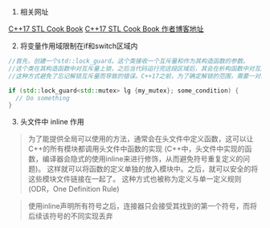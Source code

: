 1. 相关网址

[C++17 STL Cook Book](https://chenxiaowei.gitbook.io/c-17-stl-cook-book/chapter1-0-chinese/chapter1-1-chinese)
[C++17 STL Cook Book 作者博客地址](https://arne-mertz.de/)

2. 将变量作用域限制在if和switch区域内
```c++
//首先，创建一个std::lock_guard。这个类接收一个互斥量和作为其构造函数的参数。
//这个类在其构造函数中对互斥量上锁，之后当代码运行完这段区域后，其会在析构函数中对互斥量进行解锁。
//这种方式避免了忘记解锁互斥量而导致的错误。C++17之前，为了确定解锁的范围，需要一对额外的括号对

if (std::lock_guard<std::mutex> lg {my_mutex}; some_condition) {
  // Do something
}

```

3. 头文件中 inline 作用
> 为了能提供全局可以使用的方法，通常会在头文件中定义函数，这可以让C++的所有模块都调用头文件中函数的实现
>(C++中，头文件中实现的函数，编译器会隐式的使用inline来进行修饰，从而避免符号重复定义的问题)。
>这样就可以将函数的定义单独的放入模块中。之后，就可以安全的将这些模块文件链接在一起了。
>这种方式也被称为定义与单一定义规则(ODR，One Definition Rule)

> 使用inline声明所有符号之后，连接器只会接受其找到的第一个符号，而将后续该符号的不同实现丢弃
